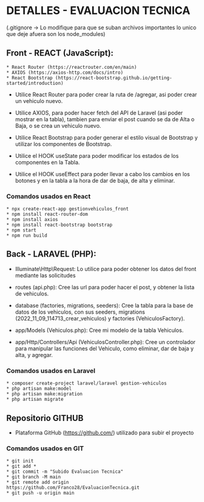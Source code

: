 # DETALLES - EVALUACION TECNICA

(.gitignore -> Lo modifique para que se suban archivos importantes lo unico que deje afuera son los node_modules)

## Front - REACT (JavaScript):

    * React Router (https://reactrouter.com/en/main)
    * AXIOS (https://axios-http.com/docs/intro)
    * React Bootstrap (https://react-bootstrap.github.io/getting-started/introduction)

- Utilice React Router para poder crear la ruta de /agregar, asi poder crear un vehiculo nuevo.

- Utilice AXIOS, para poder hacer fetch del API de Laravel (asi poder mostrar en la tabla), tambien para enviar el post cuando se da de Alta o Baja, o se crea un vehiculo nuevo.

- Utilice React Bootstrap para poder generar el estilo visual de Bootstrap y utilizar los componentes de Bootstrap.

- Utilice el HOOK useState para poder modificar los estados de los componentes en la Tabla.

- Utilice el HOOK useEffect para poder llevar a cabo los cambios en los botones y en la tabla a la hora de dar de baja, de alta y eliminar.

### Comandos usados en React

    * npx create-react-app gestionvehiculos_front
    * npm install react-router-dom
    * npm install axios
    * npm install react-bootstrap bootstrap
    * npm start
    * npm run build

## Back - LARAVEL (PHP):

- Illuminate\Http\Request: Lo utilice para poder obtener los datos del front mediante las solicitudes

- routes (api.php): Cree las url para poder hacer el post, y obtener la lista de vehiculos.

- database (factories, migrations, seeders): Cree la tabla para la base de datos de los vehiculos, con sus seeders, migrations (2022_11_09_114713_crear_vehiculos) y factories (VehiculosFactory).

- app/Models (Vehiculos.php): Cree mi modelo de la tabla Vehiculos.

- app/Http/Controllers/Api (VehiculosController.php): Cree un controlador para manipular las funciones del Vehiculo, como eliminar, dar de baja y alta, y agregar.

### Comandos usados en Laravel

    * composer create-project laravel/laravel gestion-vehiculos
    * php artisan make:model
    * php artisan make:migration
    * php artisan migrate

## Repositorio GITHUB

- Plataforma GitHub (https://github.com/) utilizado para subir el proyecto

### Comandos usados en GIT

    * git init
    * git add *
    * git commit -m "Subido Evaluacion Tecnica"
    * git branch -M main
    * git remote add origin https://github.com/Franco28/EvaluacionTecnica.git
    * git push -u origin main
